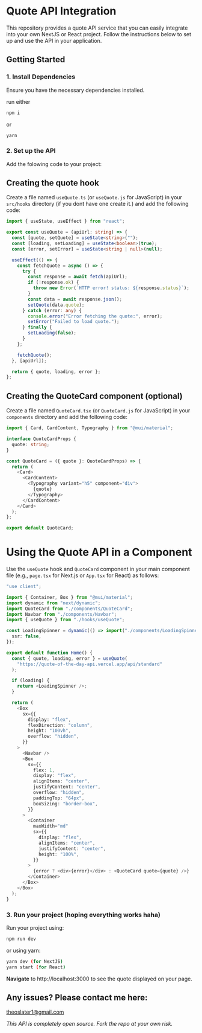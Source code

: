 # Quote API Integration

This repository provides a quote API service that you can easily integrate into your own NextJS or React project. Follow the instructions below to set up and use the API in your application.

## Getting Started

### 1. **Install Dependencies**

Ensure you have the necessary dependencies installed. 

run either

```bash
npm i
```
or
```bash
yarn
```
### 2. Set up the API

Add the folowing code to your project:

## Creating the quote hook

Create a file named `useQuote.ts` (or `useQuote.js` for JavaScript) in your `src/hooks` directory (if you dont have one create it.) and add the following code:

```typescript
import { useState, useEffect } from "react";

export const useQuote = (apiUrl: string) => {
  const [quote, setQuote] = useState<string>("");
  const [loading, setLoading] = useState<boolean>(true);
  const [error, setError] = useState<string | null>(null);

  useEffect(() => {
    const fetchQuote = async () => {
      try {
        const response = await fetch(apiUrl);
        if (!response.ok) {
          throw new Error(`HTTP error! status: ${response.status}`);
        }
        const data = await response.json();
        setQuote(data.quote);
      } catch (error: any) {
        console.error("Error fetching the quote:", error);
        setError("Failed to load quote.");
      } finally {
        setLoading(false);
      }
    };

    fetchQuote();
  }, [apiUrl]);

  return { quote, loading, error };
};
```
## Creating the QuoteCard component (optional)

Create a file named `QuoteCard.tsx` (or `QuoteCard.js` for JavaScript) in your `components` directory and add the following code:

```typescript
import { Card, CardContent, Typography } from "@mui/material";

interface QuoteCardProps {
  quote: string;
}

const QuoteCard = ({ quote }: QuoteCardProps) => {
  return (
    <Card>
      <CardContent>
        <Typography variant="h5" component="div">
          {quote}
        </Typography>
      </CardContent>
    </Card>
  );
};

export default QuoteCard;
```
# Using the Quote API in a Component
Use the `useQuote` hook and `QuoteCard` component in your main component file (e.g., `page.tsx` for Next.js or `App.tsx` for React) as follows:

```typescript
"use client";

import { Container, Box } from "@mui/material";
import dynamic from "next/dynamic";
import QuoteCard from "./components/QuoteCard";
import Navbar from "./components/Navbar";
import { useQuote } from "./hooks/useQuote";

const LoadingSpinner = dynamic(() => import("./components/LoadingSpinner"), {
  ssr: false,
});

export default function Home() {
  const { quote, loading, error } = useQuote(
    "https://quote-of-the-day-api.vercel.app/api/standard"
  );

  if (loading) {
    return <LoadingSpinner />;
  }

  return (
    <Box
      sx={{
        display: "flex",
        flexDirection: "column",
        height: "100vh",
        overflow: "hidden",
      }}
    >
      <Navbar />
      <Box
        sx={{
          flex: 1,
          display: "flex",
          alignItems: "center",
          justifyContent: "center",
          overflow: "hidden",
          paddingTop: "64px",
          boxSizing: "border-box",
        }}
      >
        <Container
          maxWidth="md"
          sx={{
            display: "flex",
            alignItems: "center",
            justifyContent: "center",
            height: "100%",
          }}
        >
          {error ? <div>{error}</div> : <QuoteCard quote={quote} />}
        </Container>
      </Box>
    </Box>
  );
}
```
### 3. Run your project (hoping everything works haha)
Run your project using:

```bash
npm run dev
```
or using yarn:

```bash
yarn dev (for NextJS)
yarn start (for React)
```
**Navigate** to http://localhost:3000 to see the quote displayed on your page.

## Any issues? Please contact me here:
theoslater1@gmail.com

_This API is completely open source. Fork the repo at your own risk._
